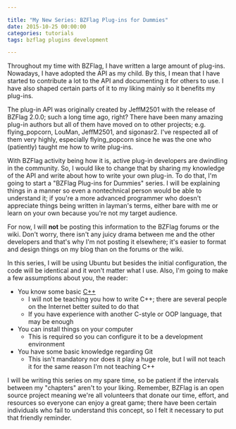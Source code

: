```yaml
---

title: "My New Series: BZFlag Plug-ins for Dummies"
date: 2015-10-25 00:00:00
categories: tutorials
tags: bzflag plugins development

---
```


Throughout my time with BZFlag, I have written a large amount of plug-ins. Nowadays, I have adopted the API as my child. By this, I mean that I have started to contribute a lot to the API and documenting it for others to use. I have also shaped certain parts of it to my liking mainly so it benefits my plug-ins.

The plug-in API was originally created by JeffM2501 with the release of BZFlag 2.0.0; such a long time ago, right? There have been many amazing plug-in authors but all of them have moved on to other projects; e.g. flying\_popcorn, LouMan, JeffM2501, and sigonasr2. I've respected all of them very highly, especially flying\_popcorn since he was the one who (patiently) taught me how to write plug-ins.

With BZFlag activity being how it is, active plug-in developers are dwindling in the community. So, I would like to change that by sharing my knowledge of the API and write about how to write your own plug-in. To do that, I'm going to start a "BZFlag Plug-ins for Dummies" series. I will be explaining things in a manner so even a nontechnical person would be able to understand it; if you're a more advanced programmer who doesn't appreciate things being written in layman's terms, either bare with me or learn on your own because you're not my target audience.

For now, I will **not** be posting this information to the BZFlag forums or the wiki. Don't worry, there isn't any juicy drama between me and the other developers and that's why I'm not posting it elsewhere; it's easier to format and design things on my blog than on the forums or the wiki.

In this series, I will be using Ubuntu but besides the initial configuration, the code will be identical and it won't matter what I use. Also, I'm going to make a few assumptions about you, the reader:

- You know some basic [C++](http://simple.wikipedia.org/wiki/C%2B%2B)
    - I will not be teaching you how to write C++; there are several people on the Internet better suited to do that
    - If you have experience with another C-style or OOP language, that may be enough
- You can install things on your computer
    - This is required so you can configure it to be a development environment
- You have some basic knowledge regarding Git
    - This isn't mandatory nor does it play a huge role, but I will not teach it for the same reason I'm not teaching C++

I will be writing this series on my spare time, so be patient if the intervals between my "chapters" aren't to your liking. Remember, BZFlag is an open source project meaning we're all volunteers that donate our time, effort, and resources so everyone can enjoy a great game; there have been certain individuals who fail to understand this concept, so I felt it necessary to put that friendly reminder.
